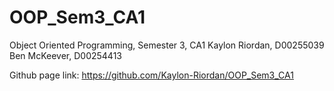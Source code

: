 # OOP_Sem3_CA1
Object Oriented Programming, Semester 3, CA1
Kaylon Riordan, D00255039
Ben McKeever, D00254413

Github page link:
https://github.com/Kaylon-Riordan/OOP_Sem3_CA1